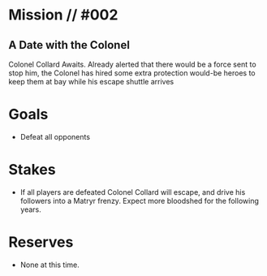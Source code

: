 # Mission // #002
## A Date with the Colonel

Colonel Collard Awaits. Already alerted that there would be a force sent to stop him, the Colonel has hired some extra protection would-be heroes to keep them at bay while his escape shuttle arrives  

# Goals
- Defeat all opponents

# Stakes
- If all players are defeated Colonel Collard will escape, and drive his followers into a Matryr frenzy. Expect more bloodshed for the following years.

# Reserves
- None at this time.
